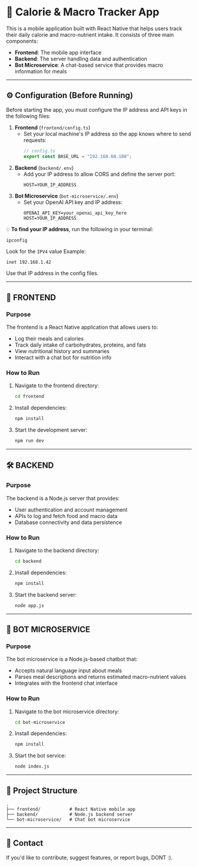 # 🥗 Calorie & Macro Tracker App

This is a mobile application built with React Native that helps users track their daily calorie and macro-nutrient intake. It consists of three main components:

- **Frontend**: The mobile app interface  
- **Backend**: The server handling data and authentication  
- **Bot Microservice**: A chat-based service that provides macro information for meals  

---

## ⚙️ Configuration (Before Running)

Before starting the app, you must configure the IP address and API keys in the following files:

1. **Frontend** (`frontend/config.ts`)  
   - Set your local machine's IP address so the app knows where to send requests:
     ```ts
     // config.ts
     export const BASE_URL = "192.168.68.108";
     ```
2. **Backend** (`backend/.env`)  
   - Add your IP address to allow CORS and define the server port:
     ```
     HOST=YOUR_IP_ADDRESS
     ```
3. **Bot Microservice** (`bot-microservice/.env`)  
   - Set your OpenAI API key and IP address:
     ```
     OPENAI_API_KEY=your_openai_api_key_here
     HOST=YOUR_IP_ADDRESS
     ```

💡 **To find your IP address**, run the following in your terminal:
```bash
ipconfig
```
Look for the `IPV4` value Example:
```
inet 192.168.1.42
```
Use that IP address in the config files.

---

## 📱 FRONTEND

### Purpose

The frontend is a React Native application that allows users to:

- Log their meals and calories  
- Track daily intake of carbohydrates, proteins, and fats  
- View nutritional history and summaries  
- Interact with a chat bot for nutrition info  

### How to Run

1. Navigate to the frontend directory:
   ```bash
   cd frontend
   ```

2. Install dependencies:
   ```bash
   npm install
   ```

3. Start the development server:
   ```bash
   npm run dev
   ```

---

## 🛠 BACKEND

### Purpose

The backend is a Node.js server that provides:

- User authentication and account management  
- APIs to log and fetch food and macro data  
- Database connectivity and data persistence  

### How to Run

1. Navigate to the backend directory:
   ```bash
   cd backend
   ```

2. Install dependencies:
   ```bash
   npm install
   ```

3. Start the backend server:
   ```bash
   node app.js
   ```

---

## 🤖 BOT MICROSERVICE

### Purpose

The bot microservice is a Node.js-based chatbot that:

- Accepts natural language input about meals  
- Parses meal descriptions and returns estimated macro-nutrient values  
- Integrates with the frontend chat interface  

### How to Run

1. Navigate to the bot microservice directory:
   ```bash
   cd bot-microservice
   ```

2. Install dependencies:
   ```bash
   npm install
   ```

3. Start the bot service:
   ```bash
   node index.js
   ```

---

## 📂 Project Structure

```
.
├── frontend/           # React Native mobile app  
├── backend/            # Node.js backend server  
└── bot-microservice/   # Chat bot microservice  
```

---  


## 📧 Contact

If you'd like to contribute, suggest features, or report bugs, DONT :).
